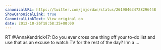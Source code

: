 ```yaml
---
canonicalURL: https://twitter.com/jmjordan/status/261904634728296448
ShowCanonicalLink: true
CanonicalLinkText: View original on
date: 2012-10-26T18:58:25+00:00
---
```

RT @AnnaKendrick47: Do you ever cross one thing off your to-do list and use that as an excuse to watch TV for the rest of the day? I'm a ...